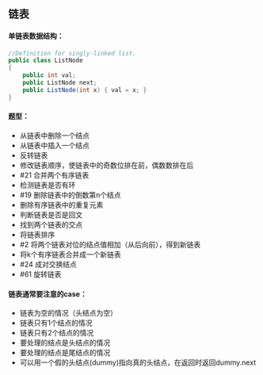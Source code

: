 ## 链表

#### 单链表数据结构：
``` C#
//Definition for singly-linked list.
public class ListNode 
{
    public int val;
    public ListNode next;
    public ListNode(int x) { val = x; }
}
```

#### 题型：
- 从链表中删除一个结点
- 从链表中插入一个结点
- 反转链表
- 修改链表顺序，使链表中的奇数位排在前，偶数数排在后
- #21 合并两个有序链表
- 检测链表是否有环
- #19 删除链表中的倒数第n个结点
- 删除有序链表中的重复元素
- 判断链表是否是回文
- 找到两个链表的交点
- 将链表排序
- #2 将两个链表对位的结点值相加（从后向前），得到新链表
- 将k个有序链表合并成一个新链表
- #24 成对交换结点
- #61 旋转链表

#### 链表通常要注意的case：
- 链表为空的情况（头结点为空）
- 链表只有1个结点的情况
- 链表只有2个结点的情况
- 要处理的结点是头结点的情况
- 要处理的结点是尾结点的情况
- 可以用一个假的头结点(dummy)指向真的头结点，在返回时返回dummy.next
